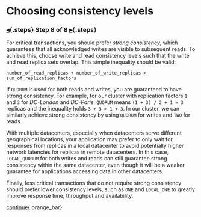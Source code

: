 <div class="top">

# Choosing consistency levels
### [◂](command:katapod.loadPage?step7){.steps} Step 8 of 8 [▸](command:katapod.loadPage?finish){.steps}
</div>

For critical transactions, you should prefer *strong consistency*, which guarantees that 
all acknowledged writes are visible to subsequent reads. To achieve this, choose write and read consistency levels 
such that the write and read replica sets overlap. This simple inequality should be valid: 

`number_of_read_replicas + number_of_write_replicas > sum_of_replication_factors`

If `QUORUM` is used for both reads and writes, you are guaranteed to have strong consistency. For example, 
for our cluster with replication factors `1` and `3` for *DC-London* and *DC-Paris*, `QUORUM` means `(1 + 3) / 2 + 1 = 3` replicas and 
the inequality holds `3 + 3 > 1 + 3`. In our cluster, we can similarly achieve strong consistency by using `QUORUM` for writes and `TWO` for reads.  

With multiple datacenters, especially when datacenters serve different geographical locations, your application may prefer to only wait for responses 
from replicas in a local datacenter to avoid potentially higher network latencies for replicas in remote datacenters. In this case, 
`LOCAL_QUORUM` for both writes and reads can still guarantee strong consistency within the same datacenter, even though it 
will be a weaker guarantee for applications accessing data in other datacenters. 

Finally, less critical transactions that do not require strong consistency 
should prefer lower consistency levels, such as `ONE` and `LOCAL_ONE` to greatly improve response time, throughput and availability. 

[continue](command:katapod.loadPage?finish){.orange_bar}
